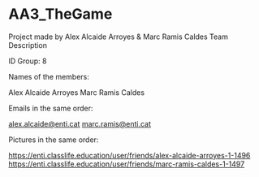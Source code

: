 # AA3_TheGame
Project made by Alex Alcaide Arroyes &amp; Marc Ramis Caldes
Team Description

ID Group: 8

Names of the members:

Alex Alcaide Arroyes
Marc Ramis Caldes

Emails in the same order:

alex.alcaide@enti.cat
marc.ramis@enti.cat

Pictures in the same order:

https://enti.classlife.education/user/friends/alex-alcaide-arroyes-1-1496
https://enti.classlife.education/user/friends/marc-ramis-caldes-1-1497
